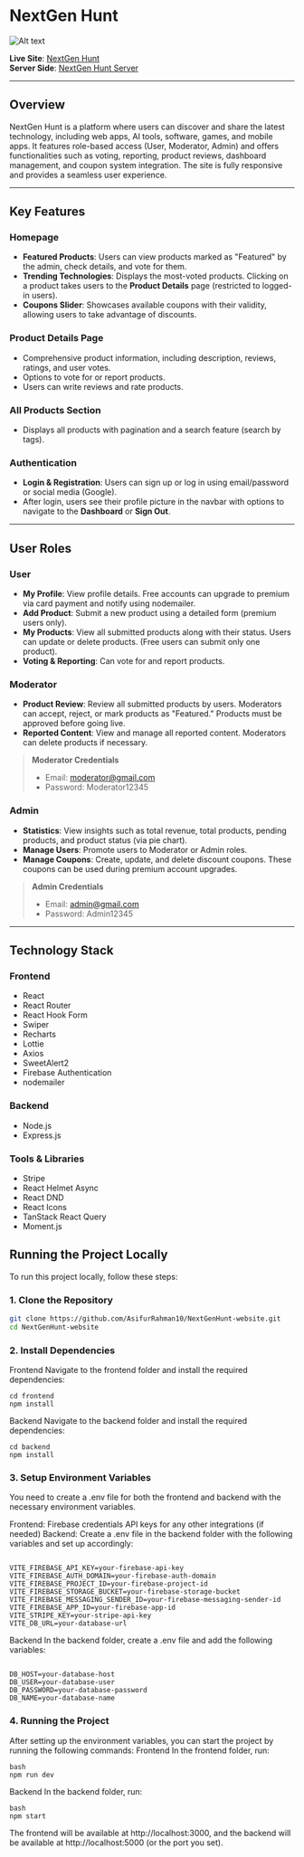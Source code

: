 # NextGen Hunt

![Alt text](https://i.ibb.co.com/Qv5L73VC/nextgtch.png)

**Live Site**: [NextGen Hunt](https://spectacular-praline-76df24.netlify.app/)  
**Server Side**: [NextGen Hunt Server](https://nextgenhunt-server.vercel.app/)

---

## Overview

NextGen Hunt is a platform where users can discover and share the latest technology, including web apps, AI tools, software, games, and mobile apps. It features role-based access (User, Moderator, Admin) and offers functionalities such as voting, reporting, product reviews, dashboard management, and coupon system integration. The site is fully responsive and provides a seamless user experience.

---

## Key Features

### Homepage

- **Featured Products**: Users can view products marked as "Featured" by the admin, check details, and vote for them.
- **Trending Technologies**: Displays the most-voted products. Clicking on a product takes users to the **Product Details** page (restricted to logged-in users).
- **Coupons Slider**: Showcases available coupons with their validity, allowing users to take advantage of discounts.

### Product Details Page

- Comprehensive product information, including description, reviews, ratings, and user votes.
- Options to vote for or report products.
- Users can write reviews and rate products.

### All Products Section

- Displays all products with pagination and a search feature (search by tags).

### Authentication

- **Login & Registration**: Users can sign up or log in using email/password or social media (Google).
- After login, users see their profile picture in the navbar with options to navigate to the **Dashboard** or **Sign Out**.

---

## User Roles

### User

- **My Profile**: View profile details. Free accounts can upgrade to premium via card payment and notify using nodemailer.
- **Add Product**: Submit a new product using a detailed form (premium users only).
- **My Products**: View all submitted products along with their status. Users can update or delete products. (Free users can submit only one product).
- **Voting & Reporting**: Can vote for and report products.

### Moderator

- **Product Review**: Review all submitted products by users. Moderators can accept, reject, or mark products as "Featured." Products must be approved before going live.
- **Reported Content**: View and manage all reported content. Moderators can delete products if necessary.

> **Moderator Credentials**
>
> - Email: moderator@gmail.com
> - Password: Moderator12345

### Admin

- **Statistics**: View insights such as total revenue, total products, pending products, and product status (via pie chart).
- **Manage Users**: Promote users to Moderator or Admin roles.
- **Manage Coupons**: Create, update, and delete discount coupons. These coupons can be used during premium account upgrades.

> **Admin Credentials**
>
> - Email: admin@gmail.com
> - Password: Admin12345

---

## Technology Stack

### Frontend

- React
- React Router
- React Hook Form
- Swiper
- Recharts
- Lottie
- Axios
- SweetAlert2
- Firebase Authentication
- nodemailer

### Backend

- Node.js
- Express.js

### Tools & Libraries

- Stripe
- React Helmet Async
- React DND
- React Icons
- TanStack React Query
- Moment.js

## Running the Project Locally

To run this project locally, follow these steps:

### 1. Clone the Repository

```bash
git clone https://github.com/AsifurRahman10/NextGenHunt-website.git
cd NextGenHunt-website
```

### 2. Install Dependencies

Frontend
Navigate to the frontend folder and install the required dependencies:

```
cd frontend
npm install
```

Backend
Navigate to the backend folder and install the required dependencies:

```
cd backend
npm install
```

### 3. Setup Environment Variables

You need to create a .env file for both the frontend and backend with the necessary environment variables.

Frontend:
Firebase credentials
API keys for any other integrations (if needed)
Backend:
Create a .env file in the backend folder with the following variables and set up accordingly:

```

VITE_FIREBASE_API_KEY=your-firebase-api-key
VITE_FIREBASE_AUTH_DOMAIN=your-firebase-auth-domain
VITE_FIREBASE_PROJECT_ID=your-firebase-project-id
VITE_FIREBASE_STORAGE_BUCKET=your-firebase-storage-bucket
VITE_FIREBASE_MESSAGING_SENDER_ID=your-firebase-messaging-sender-id
VITE_FIREBASE_APP_ID=your-firebase-app-id
VITE_STRIPE_KEY=your-stripe-api-key
VITE_DB_URL=your-database-url

```

Backend
In the backend folder, create a .env file and add the following variables:

```

DB_HOST=your-database-host
DB_USER=your-database-user
DB_PASSWORD=your-database-password
DB_NAME=your-database-name

```

### 4. Running the Project

After setting up the environment variables, you can start the project by running the following commands:
Frontend
In the frontend folder, run:

```
bash
npm run dev
```

Backend
In the backend folder, run:

```
bash
npm start
```

The frontend will be available at http://localhost:3000, and the backend will be available at http://localhost:5000 (or the port you set).

